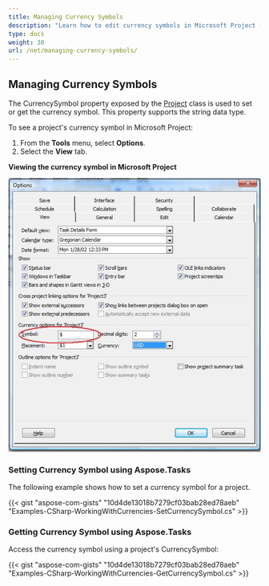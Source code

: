 ```yaml
---
title: Managing Currency Symbols
description: "Learn how to edit currency symbols in Microsoft Project (MPP/XML) files using Aspose.Tasks for .NET."
type: docs
weight: 30
url: /net/managing-currency-symbols/
---
```


## **Managing Currency Symbols**
The CurrencySymbol property exposed by the [Project](https://apireference.aspose.com/tasks/net/aspose.tasks/project/) class is used to set or get the currency symbol. This property supports the string data type.

To see a project's currency symbol in Microsoft Project:

1. From the **Tools** menu, select **Options**.
2. Select the **View** tab.

**Viewing the currency symbol in Microsoft Project**

![modify currency symbol in Microsoft Project](managing-currency-symbols_1.png)

### **Setting Currency Symbol using Aspose.Tasks**
The following example shows how to set a currency symbol for a project.

{{< gist "aspose-com-gists" "10d4de13018b7279cf03bab28ed78aeb" "Examples-CSharp-WorkingWithCurrencies-SetCurrencySymbol.cs" >}}

### **Getting Currency Symbol using Aspose.Tasks**
Access the currency symbol using a project's CurrencySymbol:

{{< gist "aspose-com-gists" "10d4de13018b7279cf03bab28ed78aeb" "Examples-CSharp-WorkingWithCurrencies-GetCurrencySymbol.cs" >}}
